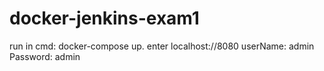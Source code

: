 # docker-jenkins-exam1
run in cmd: docker-compose up.
enter localhost://8080
 userName: admin Password: admin
